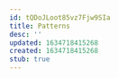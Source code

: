 ```yaml
---
id: tQDoJLoot85vz7Fjw9SIa
title: Patterns
desc: ''
updated: 1634718415268
created: 1634718415268
stub: true
---
```






